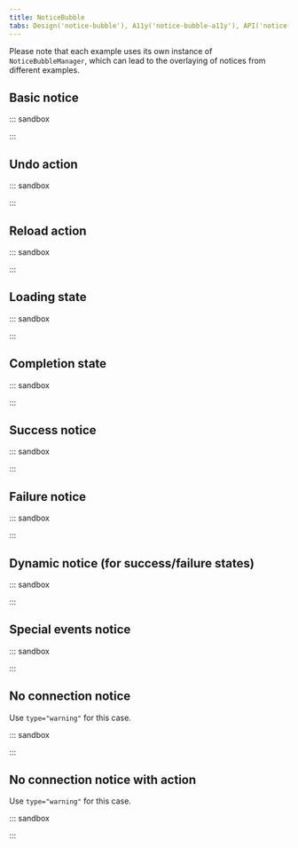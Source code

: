 ```yaml
---
title: NoticeBubble
tabs: Design('notice-bubble'), A11y('notice-bubble-a11y'), API('notice-bubble-api'), Example('notice-bubble-example'), Changelog('notice-bubble-changelog')
---
```


Please note that each example uses its own instance of `NoticeBubbleManager`, which can lead to the overlaying of notices from different examples.

## Basic notice

::: sandbox

<script lang="tsx">
import React from 'react';
import { NoticeBubbleContainer, NoticeBubbleManager } from '@semcore/ui/notice-bubble';
import Button from '@semcore/ui/button';
import Link from '@semcore/ui/link';

const manager = new NoticeBubbleManager();

const Demo = () => {
  const handleClick = () => {
    manager.add({
      children: (
        <>
          Link was moved to <Link href='#'>Cats from outer space group</Link>
        </>
      ),
      initialAnimation: true,
      duration: 3000,
    });
  };

  return (
    <>
      <Button onClick={handleClick}>Show basic notice</Button>
      <NoticeBubbleContainer manager={manager} />
    </>
  );
};

</script>

:::

## Undo action

::: sandbox

<script lang="tsx">
import React from 'react';
import { NoticeBubbleContainer, NoticeBubbleManager } from '@semcore/ui/notice-bubble';
import Button from '@semcore/ui/button';
import Link from '@semcore/ui/link';

const manager = new NoticeBubbleManager();

const Demo = () => {
  const handleClick = () => {
    manager.add({
      children: (
        <>
          Link was moved to <Link href='#'>Cats from outer space group</Link>
        </>
      ),
      action: <Button theme='invert'>Undo</Button>,
      initialAnimation: true,
      duration: 3000,
    });
  };

  return (
    <>
      <Button onClick={handleClick}>Show notice with undo action</Button>
      <NoticeBubbleContainer manager={manager} />
    </>
  );
};

</script>

:::

## Reload action

::: sandbox

<script lang="tsx">
import React from 'react';
import { NoticeBubbleContainer, NoticeBubbleManager } from '@semcore/ui/notice-bubble';
import Button from '@semcore/ui/button';
import ReloadM from '@semcore/ui/icon/Reload/m';

const manager = new NoticeBubbleManager();

const Demo = () => {
  const handleClick = () => {
    manager.add({
      children: 'Data for 5 new profiles is ready. Please reload the page to view it.',
      action: (
        <Button theme='invert'>
          <Button.Addon>
            <ReloadM />
          </Button.Addon>
          <Button.Text>Reload the page</Button.Text>
        </Button>
      ),
      initialAnimation: true,
      duration: 3000,
    });
  };

  return (
    <>
      <Button onClick={handleClick}>Show notice with reload action</Button>
      <NoticeBubbleContainer manager={manager} />
    </>
  );
};

</script>

:::

## Loading state

::: sandbox

<script lang="tsx">
import React from 'react';
import { NoticeBubbleContainer, NoticeBubbleManager } from '@semcore/ui/notice-bubble';
import Button from '@semcore/ui/button';
import Spin from '@semcore/ui/spin';
import { Flex } from '@semcore/ui/flex-box';

const manager = new NoticeBubbleManager();

const Demo = () => {
  const handleClick = () => {
    manager.add({
      children: (
        <Flex justifyContent='center' gap={1}>
          <Spin size='xs' />
          Loading...
        </Flex>
      ),
      initialAnimation: true,
      duration: 3000,
    });
  };

  return (
    <>
      <Button onClick={handleClick}>Show notice with centered spinner</Button>
      <NoticeBubbleContainer manager={manager} />
    </>
  );
};

</script>

:::

## Completion state

::: sandbox

<script lang="tsx">
import React from 'react';
import { NoticeBubbleContainer, NoticeBubbleManager } from '@semcore/ui/notice-bubble';
import Button from '@semcore/ui/button';
import { Flex } from '@semcore/ui/flex-box';
import CheckM from '@semcore/ui/icon/Check/m';

const manager = new NoticeBubbleManager();

const Demo = () => {
  const handleClick = () => {
    manager.add({
      children: (
        <Flex justifyContent='center' alignItems='center' gap={1}>
          <CheckM color='green-400' />
          Undone
        </Flex>
      ),
      initialAnimation: true,
      duration: 3000,
    });
  };

  return (
    <>
      <Button onClick={handleClick}>Show notice with completion state</Button>
      <NoticeBubbleContainer manager={manager} />
    </>
  );
};

</script>

:::

## Success notice

::: sandbox

<script lang="tsx">
import React from 'react';
import { NoticeBubbleContainer, NoticeBubbleManager } from '@semcore/ui/notice-bubble';
import Button from '@semcore/ui/button';
import CheckM from '@semcore/ui/icon/Check/m';

const manager = new NoticeBubbleManager();

const Demo = () => {
  const handleClick = () => {
    manager.add({
      icon: <CheckM color='green-400' />,
      children: 'Keyword was successfully moved to Keyword Analyzer!',
      initialAnimation: true,
      duration: 3000,
    });
  };

  return (
    <>
      <Button onClick={handleClick}>Show success notice</Button>
      <NoticeBubbleContainer manager={manager} />
    </>
  );
};

</script>

:::

## Failure notice

::: sandbox

<script lang="tsx">
import React from 'react';
import { NoticeBubbleContainer, NoticeBubbleManager } from '@semcore/ui/notice-bubble';
import Button from '@semcore/ui/button';
import WarningM from '@semcore/ui/icon/Warning/m';
import ReloadM from '@semcore/ui/icon/Reload/m';

const manager = new NoticeBubbleManager();

const Demo = () => {
  const handleClick = () => {
    manager.add({
      children: 'Unfortunately, your recent changes were not saved. Try again later.',
      icon: <WarningM color='orange-400' />,
      action: (
        <Button theme='invert'>
          <Button.Addon>
            <ReloadM />
          </Button.Addon>
          <Button.Text>Reload the page</Button.Text>
        </Button>
      ),
      initialAnimation: true,
      duration: 3000,
    });
  };

  return (
    <>
      <Button onClick={handleClick}>Show failure notice</Button>
      <NoticeBubbleContainer manager={manager} />
    </>
  );
};

</script>

:::

## Dynamic notice (for success/failure states)

::: sandbox

<script lang="tsx">
import React from 'react';
import { NoticeBubbleContainer, NoticeBubbleManager } from '@semcore/ui/notice-bubble';
import Button from '@semcore/ui/button';
import WarningM from '@semcore/ui/icon/Warning/m';
import ReloadM from '@semcore/ui/icon/Reload/m';
import Spin from '@semcore/ui/spin';
const manager = new NoticeBubbleManager();

let notice = null;

const Demo = () => {
  const tryAgain = async () => {
    if (!notice) return;
    notice.update({
      icon: <Spin size='xs' />,
      children: 'Loading...',
      action: null,
    });
    await new Promise((resolve) => setTimeout(resolve, 1500));
    notice.update({
      children: 'Unfortunately, your recent changes were not saved. Try again later.',
      icon: <WarningM color='orange-400' />,
      action: (
        <Button theme='invert' onClick={tryAgain}>
          <Button.Addon>
            <ReloadM />
          </Button.Addon>
          <Button.Text>Try again</Button.Text>
        </Button>
      ),
    });
  };
  const handleClick = async () => {
    if (notice) {
      notice.remove();
      await new Promise((resolve) => setTimeout(resolve, 500));
    }
    notice = manager.add({
      children: 'Unfortunately, your recent changes were not saved. Try again later.',
      icon: <WarningM color='orange-400' />,
      action: (
        <Button theme='invert' onClick={tryAgain}>
          <Button.Addon>
            <ReloadM />
          </Button.Addon>
          <Button.Text>Try again</Button.Text>
        </Button>
      ),
      initialAnimation: true,
      duration: 20000,
    });
  };

  return (
    <>
      <Button onClick={handleClick}>Show dynamic notice</Button>
      <NoticeBubbleContainer manager={manager} />
    </>
  );
};

</script>

:::

## Special events notice

::: sandbox

<script lang="tsx">
import React from 'react';
import { NoticeBubbleContainer, NoticeBubbleManager } from '@semcore/ui/notice-bubble';
import Button from '@semcore/ui/button';
import MailSent from '@semcore/ui/illustration/MailSent';

const manager = new NoticeBubbleManager();

const Demo = () => {
  const handleClick = () => {
    manager.add({
      children: 'Your post is on the way - we will take care!',
      icon: <MailSent />,
      initialAnimation: true,
      duration: 3000,
    });
  };

  return (
    <>
      <Button onClick={handleClick}>Show special event notice</Button>
      <NoticeBubbleContainer manager={manager} />
    </>
  );
};

</script>

:::

## No connection notice

Use `type="warning"` for this case.

::: sandbox

<script lang="tsx">
import React from 'react';
import { NoticeBubbleContainer, NoticeBubbleManager } from '@semcore/ui/notice-bubble';
import Button from '@semcore/ui/button';
import Spin from '@semcore/ui/spin';

const manager = new NoticeBubbleManager();

const Demo = () => {
  const handleClick = () => {
    manager.add({
      icon: <Spin size='xs' theme='invert' />,
      children: 'Server connection lost. Reconnecting...',
      type: 'warning',
      initialAnimation: true,
      duration: 3000,
    });
  };

  return (
    <>
      <Button onClick={handleClick}>Show no connection notice</Button>
      <NoticeBubbleContainer manager={manager} />
    </>
  );
};

</script>

:::

## No connection notice with action

Use `type="warning"` for this case.

::: sandbox

<script lang="tsx">
import React from 'react';
import { NoticeBubbleContainer, NoticeBubbleManager } from '@semcore/ui/notice-bubble';
import Button from '@semcore/ui/button';
import ReloadM from '@semcore/ui/icon/Reload/m';

const manager = new NoticeBubbleManager();

const Demo = () => {
  const handleClick = () => {
    manager.add({
      children: 'Server connection lost. Check your internet connection and reload the page.',
      action: (
        <Button theme='invert'>
          <Button.Addon>
            <ReloadM />
          </Button.Addon>
          <Button.Text>Reload the page</Button.Text>
        </Button>
      ),
      type: 'warning',
      initialAnimation: true,
      duration: 3000,
    });
  };

  return (
    <>
      <Button onClick={handleClick}>Show no connection notice with action</Button>
      <NoticeBubbleContainer manager={manager} />
    </>
  );
};

</script>

:::

